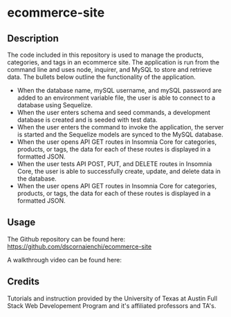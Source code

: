 # ecommerce-site

## Description
The code included in this repository is used to manage the products, categories, and tags in an ecommerce site. The application is run from the command line and uses node, inquirer, and MySQL to store and retrieve data. The bullets below outline the functionality of the application.
* When the database name, mySQL username, and mySQL password are added to an environment variable file, the user is able to connect to a database using Sequelize.
* When the user enters schema and seed commands, a development database is created and is seeded with test data.
* When the user enters the command to invoke the application, the server is started and the Sequelize models are synced to the MySQL database.
* When the user opens API GET routes in Insomnia Core for categories, products, or tags, the data for each of these routes is displayed in a formatted JSON.
* When the user tests API POST, PUT, and DELETE routes in Insomnia Core, the user is able to successfully create, update, and delete data in the database.
* When the user opens API GET routes in Insomnia Core for categories, products, or tags, the data for each of these routes is displayed in a formatted JSON.


## Usage

The Github repository can be found here: https://github.com/dscornaienchi/ecommerce-site

A walkthrough video can be found here:


## Credits

Tutorials and instruction provided by the University of Texas at Austin Full Stack Web Developement Program and it's affiliated professors and TA's. 
